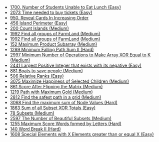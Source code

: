 - [1700. Number of Students Unable to Eat Lunch (Easy)](../Year/2024/April/1700_Number_of_Students_Unable_to_Eat_Lunch_(Easy).cpp)
- [2073 Time needed to buy tickets (Easy)](../Year/2024/April/2073_Time_Needed_to_buy_tickets_(Easy).cpp)
- [950. Reveal Cards In Increasing Order](../Year/2024/April/950_Reveal_Cards_In_Increasing_Order_(Medium).cpp)
- [456 Island Perimeter (Easy)](../Year/2024/April/456_Island_Perimeter_(Easy).cpp)
- [200 Count Islands (Medium)](../Year/2024/April/200_Count_Islands_(Medium).cpp)
- [1992 Find all groups of FarmLand (Medium)](../Year/2024/April/1992_Find_All_Groups_Of_FarmLand_(Medium).cpp)
- [1992 Find all groups of FarmLand (Medium)](../Year/2024/April/1992_Find_All_Groups_Of_FarmLand_(Medium).cpp)
- [152 Maximum Product Subarray (Medium)](../Year/2024/April/152_Maximum_Product_Subarray_(Medium).cpp)
- [1289 Minimum Falling Path Sum II (Hard)](../Year/2024/April/1289_Minimum_Falling_Path_Sum_II_(Hard).cpp)
- [2997 Minimum Number of Operations to Make Array XOR Equal to K (Medium)](../Year/2024/April/2997_Minimum_Number_Of_Operations_To_Make_Array_XOR_Equal_to_K_(Medium).cpp)
- [2441 Largest Positive Integer that exists with its negative (Easy)](../Year/2024/May/2441_Largest_Positive_Integer_That_Exists_With_Its_Negative_(Easy).cpp)
- [881 Boats to save people (Medium)](../Year/2024/May/881_Boats_to_save_people_(Medium).cpp)
- [506 Relative Ranks (Easy)](../Year/2024/May/506_Relative_Ranks_(Easy).cpp)
- [3075 Maximize Happiness of Selected Children (Medium)](../Year/2024/May/3075_Maximize_Happiness_Of_Selected_Children_(Medium).cpp)
- [861 Score After Flipping the Matrix (Medium)](../Year/2024/May/861_Score_After_Flipping_The_Matrix_(Medium).cpp)
- [1219 Path with Maximum Gold (Medium)](../Year/2024/May/1219_Path_with_Maximum_Gold_(Medium).cpp)
- [2812 Find the safest path in a grid (Medium)](../Year/2024/May/2812_Find_the_safest_path_in_a_grid_(Medium).cpp)
- [3068 Find the maximum sum of Node Values (Hard)](../Year/2024/May/3068_Find_the_maximum_sum_of_Node_Values_(Hard).cpp)
- [1863 Sum of all Subset XOR Totals (Easy)](../Year/2024/May/1863_Sum_of_all_subset_XOR_totals_(Easy).cpp)
- [78 Subsets (Medium)](../Year/2024/May/78_Subsets_(Medium).cpp)
- [2597 The Number of Beautiful Subsets (Medium)](../Year/2024/May/2597_Number_of_Beautiful_Subsets_(Medium).cpp)
- [1255 Maximum Score Words formed by Letters (Hard)](../Year/2024/May/1255_Maximum_Score_Words_Formed_By_Letters_(Hard).cpp)
- [140 Word Break II (Hard)](../Year/2024/May/140_Word_Break_II_(Hard).cpp)
- [1608 Special Elements with X Elements greater than or equal X (Easy)](../Year/2024/May/1608_Special_Elements_with_X_Elements_greater_than_or_equal_X_(Easy).cpp)
